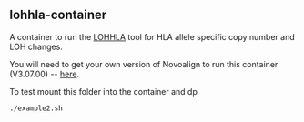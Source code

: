 ## lohhla-container

A container to run the [LOHHLA](https://www.ncbi.nlm.nih.gov/pmc/articles/PMC5720478/) tool for HLA allele specific copy number and LOH changes. 

You will need to get your own version of Novoalign to run this container (V3.07.00) -- [here](http://www.novocraft.com/support/download/). 

To test mount this folder into the container and dp

```
./example2.sh
```

